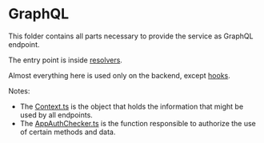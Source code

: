 # GraphQL

This folder contains all parts necessary to provide the service as GraphQL endpoint.

The entry point is inside [resolvers](resolvers).

Almost everything here is used only on the backend, except [hooks](hooks).

Notes:
- The [Context.ts](Context.ts) is the object that holds the information that might be used by all endpoints.
- The [AppAuthChecker.ts](AppAuthChecker.ts) is the function responsible to authorize the use of certain methods and data.
